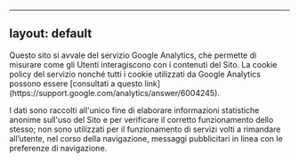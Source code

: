 ------
layout: default
---

<section>
Questo sito si avvale del servizio Google Analytics, che permette di misurare come gli Utenti interagiscono con i contenuti del Sito. La cookie policy del servizio nonché tutti i cookie utilizzati da Google Analytics possono essere [consultati a questo link](https://support.google.com/analytics/answer/6004245).

I dati sono raccolti all'unico fine di elaborare informazioni statistiche anonime sull'uso del Sito e per verificare il corretto funzionamento dello stesso; non sono utilizzati per il funzionamento di servizi volti a rimandare all’utente, nel corso della navigazione, messaggi pubblicitari in linea con le preferenze di navigazione.
</section>
